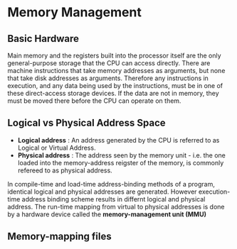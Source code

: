 # Memory Management

## Basic Hardware
Main memory and the registers built into the processor itself are the only general-purpose storage that the CPU can access directly. There are machine instructions 
that take memory addresses as arguments, but none that take disk addresses as arguments. Therefore any instructions in execution, and any data being used by the 
instructions, must be in one of these direct-access storage devices. If the data are not in memory, they must be moved there before the CPU can operate on them.

## Logical vs Physical Address Space
* **Logical address** : An address generated by the CPU is referred to as Logical or Virtual Address.
* **Physical address** : The address seen by the memory unit - i.e. the one loaded into the memory-address reigster of the memory, is commonly refereed to as physical address.

In compile-time and load-time address-binding methods of a program, identical logical and physical addresses are generated. However execution-time address binding scheme results in differnt logical
and physical address. The run-time mapping from virtual to physical addresses is done by a hardware device called the **memory-management unit (MMU)**

## Memory-mapping files
